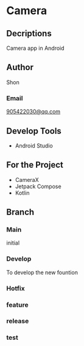 # Camera
## Decriptions
Camera app in Android
## Author
Shon
### Email
905422030@qq.com

## Develop Tools
- Android Studio


## For the Project
- CameraX
- Jetpack Compose
- Kotlin


## Branch
### Main
initial
### Develop
To develop the new fountion
### Hotfix
### feature
### release
### test

